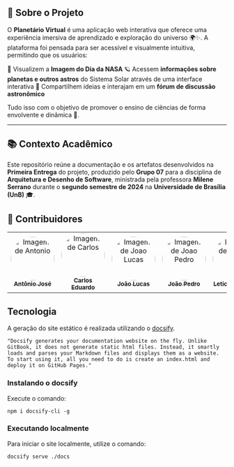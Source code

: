 ## 🌠 Sobre o Projeto

O **Planetário Virtual** é uma aplicação web interativa que oferece uma experiência imersiva de aprendizado e exploração do universo 🌍✨. A plataforma foi pensada para ser acessível e visualmente intuitiva, permitindo que os usuários:

📸 Visualizem a **Imagem do Dia da NASA**
🪐 Acessem **informações sobre planetas e outros astros** do Sistema Solar através de uma interface interativa
💬 Compartilhem ideias e interajam em um **fórum de discussão astronômico**

Tudo isso com o objetivo de promover o ensino de ciências de forma envolvente e dinâmica 🚀.

---

## 📚 Contexto Acadêmico

Este repositório reúne a documentação e os artefatos desenvolvidos na **Primeira Entrega** do projeto, produzido pelo **Grupo 07** para a disciplina de **Arquitetura e Desenho de Software**, ministrada pela professora **Milene Serrano** durante o **segundo semestre de 2024** na **Universidade de Brasília (UnB)** 🎓.

## 👥 Contribuidores

<center>
  <table style="width: 100%;">
  <tr>
    <td align="center"><a href="https://github.com/antonioleaojr"><img style="border-radius: 50%;" src="https://github.com/antonioleaojr.png" width="100px;" alt="Imagem de Antonio"/><br /><sub><b>Antônio José</b></sub></a></td>
    <td align="center"><a href="https://github.com/dudupaz"><img style="border-radius: 50%;" src="https://github.com/dudupaz.png" width="100px;" alt="Imagem de Carlos"/><br /><sub><b>Carlos Eduardo</b></sub></a></td>
    <td align="center"><a href="https://github.com/jlucasiqueira"><img style="border-radius: 50%;" src="https://github.com/jlucasiqueira.png" width="100px;" alt="Imagem de Joao Lucas"/><br /><sub><b>João Lucas</b></sub></a></td>
    <td align="center"><a href="https://github.com/joaopedrooss"><img style="border-radius: 50%;" src="https://github.com/JoaoPedrooSS.png" width="100px;" alt="Imagem de Joao Pedro"/><br /><sub><b>João Pedro</b></sub></a></td>
    <td align="center"><a href="https://github.com/leticiatmartins"><img style="border-radius: 50%;" src="https://github.com/leticiatmartins.png" width="100px;" alt="Imagem de Leticia"/><br /><sub><b>Leticia Martins</b></sub></a></td>
    <td align="center"><a href="https://github.com/manoelmoura"><img style="border-radius: 50%;" src="https://github.com/manoelmoura.png" width="100px;" alt="Imagem de Manoel Moura"/><br /><sub><b>Manoel Moura</b></sub></a></td>
    <td align="center"><a href="https://github.com/MilenaFRocha"><img style="border-radius: 50%;" src="https://github.com/MilenaFRocha.png" width="100px;" alt="Imagem de Milena"/><br /><sub><b>Milena Rocha</b></sub></a></td>
    <td align="center"><a href="https://github.com/rafgpereira"><img style="border-radius: 50%;" src="https://github.com/rafgpereira.png" width="100px;" alt="Imagem de Rafael "/><br /><sub><b>Rafael Pereira</b></sub></a></td>
    <td align="center"><a href="https://github.com/raphaiela"><img style="border-radius: 50%;" src="https://github.com/raphaiela.png" width="100px;" alt="Imagem de Raphaela"/><br /><sub><b>Raphaela Guimarães</b></sub></a></td>
    <td align="center"><a href="https://github.com/taybalau"><img style="border-radius: 50%;" src="https://github.com/taybalau.png" width="100px;" alt="Imagem de Taynara"/><br /><sub><b>Taynara Gabrielle</b></sub></a></td>


  </tr>
</table>
</center>


## Tecnologia

A geração do site estático é realizada utilizando o [docsify](https://docsify.js.org/).

```shell
"Docsify generates your documentation website on the fly. Unlike GitBook, it does not generate static html files. Instead, it smartly loads and parses your Markdown files and displays them as a website. To start using it, all you need to do is create an index.html and deploy it on GitHub Pages."
```

### Instalando o docsify

Execute o comando:

```shell
npm i docsify-cli -g
```

### Executando localmente

Para iniciar o site localmente, utilize o comando:

```shell
docsify serve ./docs
```


